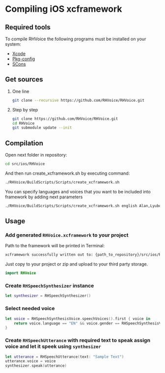 # Compiling iOS xcframework

## Required tools

To compile RHVoice the following programs must be installed on your system:

* [Xcode](https://developer.apple.com/xcode/)
* [Pkg-config](https://www.freedesktop.org/wiki/Software/pkg-config/)
* [SCons](https://www.scons.org)


## Get sources

1. One line
    ```bash
    git clone --recursive https://github.com/RHVoice/RHVoice.git
    ```
2. Step by step
    ```bash
    git clone https://github.com/RHVoice/RHVoice.git
    cd RHVoice
    git submodule update --init
    ```

## Compilation

Open next folder in repository:

```bash
cd src/ios/RHVoice
```

And then run create_xcframework.sh by executing command:

```bash
./RHVoice/BuildScripts/Scripts/create_xcframework.sh
```

You can specify languages and voices that you want to be included into framework by adding next parameters

```bash
./RHVoice/BuildScripts/Scripts/create_xcframework.sh english Alan,Lyubov
```

## Usage

### Add generated `RHVoice.xcframework` to your project

Path to the framework will be printed in Terminal:
```bash
xcframework successfully written out to: {path_to_repository}/src/ios/RHVoice/RHVoice.xcframework
```
Just copy to your project or zip and upload to your third party storage.

```swift
import RHVoice
```

### Create `RHSpeechSynthesizer` instance
```swift
let synthesizer = RHSpeechSynthesizer()
```
### Select needed voice

```swift
let voice = RHSpeechSynthesisVoice.speechVoices().first { voice in
    return voice.language == "EN" && voice.gender == RHSpeechSynthesisVoiceGenderMale
}
```
### Create `RHSpeechUtterance` with required text to speak assign voice and let it speek using `synthesizer`
```swift
let utterance = RHSpeechUtterance(text: "Sample Text")
utterance.voice = voice
synthesizer.speak(utterance)
```